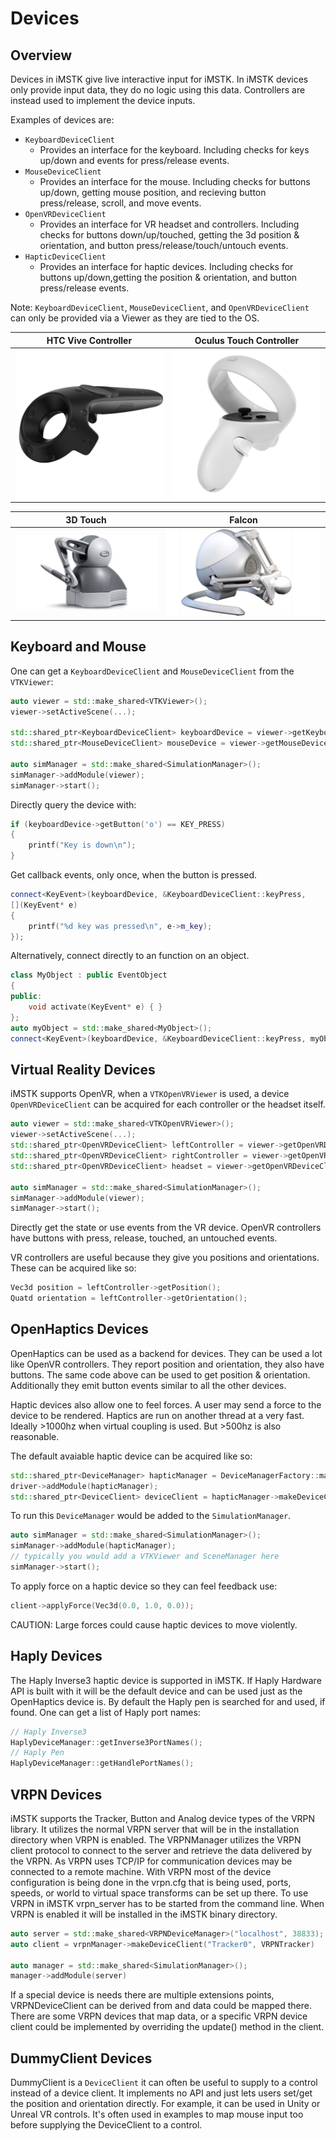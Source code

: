 # Devices

## Overview

Devices in iMSTK give live interactive input for iMSTK. In iMSTK devices only provide input data, they do no logic using this data. Controllers are instead used to implement the device inputs.

Examples of devices are:

- `KeyboardDeviceClient`
    - Provides an interface for the keyboard. Including checks for keys up/down and events for press/release events.
- `MouseDeviceClient`
    - Provides an interface for the mouse. Including checks for buttons up/down, getting mouse position, and recieving button press/release, scroll, and move events.
- `OpenVRDeviceClient`
    - Provides an interface for VR headset and controllers. Including checks for buttons down/up/touched, getting the 3d position & orientation, and button press/release/touch/untouch events.
- `HapticDeviceClient`
    - Provides an interface for haptic devices. Including checks for buttons up/down,getting the position & orientation, and button press/release events.

Note: `KeyboardDeviceClient`, `MouseDeviceClient`, and `OpenVRDeviceClient` can only be provided via a Viewer as they are tied to the OS.

HTC Vive Controller          |  Oculus Touch Controller
:-------------------------:|:-------------------------:
![](media/VRController.png)  |  ![](media/VRController2.png)


3D Touch          |  Falcon
:-------------------------:|:-------------------------:
![](media/TouchDevice.png)  |  ![](media/falcon.png)

## Keyboard and Mouse

One can get a `KeyboardDeviceClient` and `MouseDeviceClient` from the `VTKViewer`:

```cpp
auto viewer = std::make_shared<VTKViewer>();
viewer->setActiveScene(...);

std::shared_ptr<KeyboardDeviceClient> keyboardDevice = viewer->getKeyboardDevice();
std::shared_ptr<MouseDeviceClient> mouseDevice = viewer->getMouseDevice();

auto simManager = std::make_shared<SimulationManager>();
simManager->addModule(viewer);
simManager->start();
```

Directly query the device with:

```cpp
if (keyboardDevice->getButton('o') == KEY_PRESS)
{
    printf("Key is down\n");
}
```

Get callback events, only once, when the button is pressed.

```cpp
connect<KeyEvent>(keyboardDevice, &KeyboardDeviceClient::keyPress,
[](KeyEvent* e)
{
    printf("%d key was pressed\n", e->m_key);
});
```
Alternatively, connect directly to an function on an object.

```cpp
class MyObject : public EventObject
{
public:
    void activate(KeyEvent* e) { }
};
auto myObject = std::make_shared<MyObject>();
connect<KeyEvent>(keyboardDevice, &KeyboardDeviceClient::keyPress, myObject, &MyObject::activate);
```

## Virtual Reality Devices

iMSTK supports OpenVR, when a `VTKOpenVRViewer` is used, a device `OpenVRDeviceClient` can be acquired for each controller or the headset itself. 

```cpp
auto viewer = std::make_shared<VTKOpenVRViewer>();
viewer->setActiveScene(...);
std::shared_ptr<OpenVRDeviceClient> leftController = viewer->getOpenVRDeviceClient(OPENVR_LEFT_CONTROLLER);
std::shared_ptr<OpenVRDeviceClient> rightController = viewer->getOpenVRDeviceClient(OPENVR_RIGHT_CONTROLLER);
std::shared_ptr<OpenVRDeviceClient> headset = viewer->getOpenVRDeviceClient(OPENVR_HMD);

auto simManager = std::make_shared<SimulationManager>();
simManager->addModule(viewer);
simManager->start();
```

Directly get the state or use events from the VR device. OpenVR controllers have buttons with press, release, touched, an untouched events.

VR controllers are useful because they give you positions and orientations. These can be acquired like so:

```cpp
Vec3d position = leftController->getPosition();
Quatd orientation = leftController->getOrientation();
```

## OpenHaptics Devices

OpenHaptics can be used as a backend for devices. They can be used a lot like OpenVR controllers. They report position and orientation, they also have buttons. The same code above can be used to get position & orientation. Additionally they emit button events similar to all the other devices.

Haptic devices also allow one to feel forces. A user may send a force to the device to be rendered. Haptics are run on another thread at a very fast. Ideally >1000hz when virtual coupling is used. But >500hz is also reasonable.

The default avaiable haptic device can be acquired like so:

```cpp
std::shared_ptr<DeviceManager> hapticManager = DeviceManagerFactory::makeDeviceManager();
driver->addModule(hapticManager);
std::shared_ptr<DeviceClient> deviceClient = hapticManager->makeDeviceClient();
```

To run this `DeviceManager` would be added to the `SimulationManager`.

```cpp
auto simManager = std::make_shared<SimulationManager>();
simManager->addModule(hapticManager);
// typically you would add a VTKViewer and SceneManager here
simManager->start();
```

To apply force on a haptic device so they can feel feedback use:

```cpp
client->applyForce(Vec3d(0.0, 1.0, 0.0));
```

CAUTION: Large forces could cause haptic devices to move violently.

## Haply Devices

The Haply Inverse3 haptic device is supported in iMSTK. If Haply Hardware API is built with it will be the default device and can be used just as the OpenHaptics device is. By default the Haply pen is searched for and used, if found. One can get a list of Haply port names:

```cpp
// Haply Inverse3
HaplyDeviceManager::getInverse3PortNames();
// Haply Pen
HaplyDeviceManager::getHandlePortNames();
```

## VRPN Devices

iMSTK supports the Tracker, Button and Analog device types of the VRPN library. It utilizes the normal VRPN server that will be in the installation directory when VRPN is enabled. The VRPNManager utilizes the VRPN client protocol to connect to the server and retrieve the data delivered by the VRPN. As VRPN uses TCP/IP for communication devices may be connected to a remote machine. With VRPN most of the device configuration is being done in the vrpn.cfg that is being used, ports, speeds, or world to virtual space transforms can be set up there. To use VRPN in iMSTK vrpn_server has to be started from the command line. When VRPN is enabled it will be installed in the iMSTK binary directory.

```cpp
auto server = std::make_shared<VRPNDeviceManager>("localhost", 38833);
auto client = vrpnManager->makeDeviceClient("Tracker0", VRPNTracker)

auto manager = std::make_shared<SimulationManager>();
manager->addModule(server)
``` 

If a special device is needs there are multiple extensions points, VRPNDeviceClient can be derived from and data could be mapped there. There are some VRPN devices that map data, or a specific VRPN device client could be implemented by overriding the update() method in the client.

## DummyClient Devices

DummyClient is a `DeviceClient` it can often be useful to supply to a control instead of a device client. It implements no API and just lets users set/get the position and orientation directly. For example, it can be used in Unity or Unreal VR controls. It's often used in examples to map mouse input too before supplying the DeviceClient to a control.
